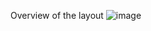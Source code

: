 Overview of the layout 
![image](https://github.com/user-attachments/assets/04150259-a97a-4ff0-9826-28c0c020e51c)
